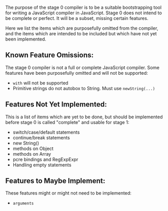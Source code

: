 The purpose of the stage 0 compiler is to be a suitable bootstrapping tool
for writing a JavaScript compiler in JavaScript. Stage 0 does not intend to
be complete or perfect. It will be a subset, missing certain features.

Here we list the items which are purposefully omitted from the compiler, and
the items which are intended to be included but which have not yet been
implemented.

## Known Feature Omissions:

The stage 0 compiler is not a full or complete JavaScript compiler. Some
features have been purposefully omitted and will not be supported:

* `with` will not be supported
* Primitive strings do not autobox to String. Must use `newString(...)`

## Features Not Yet Implemented:

This is a list of items which are yet to be done, but should be implemented
before stage 0 is called "complete" and usable for stage 1:

* switch/case/default statements
* continue/break statements
* new String()
* methods on Object
* methods on Array
* pcre bindings and RegExpExpr
* Handling empty statements

## Features to Maybe Implement:

These features might or might not need to be implemented:

* `arguments`
